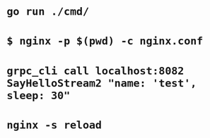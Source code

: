 # `go run ./cmd/`
# `$ nginx -p $(pwd) -c nginx.conf`
# `grpc_cli call localhost:8082 SayHelloStream2 "name: 'test', sleep: 30"`
# `nginx -s reload`
